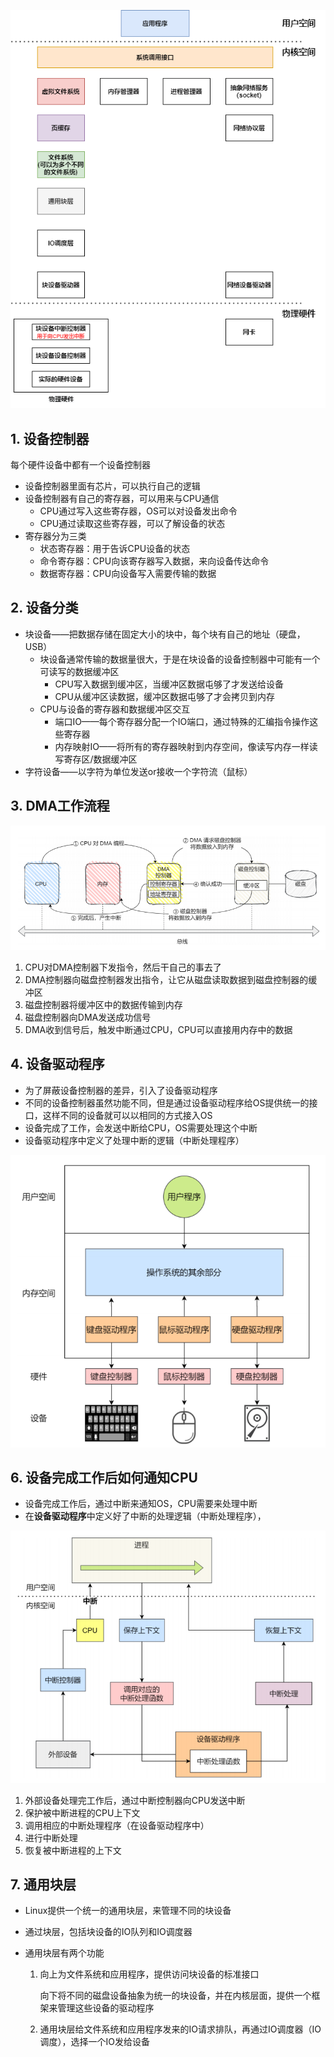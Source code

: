 ![Linux系统结构.drawio](p/Linux系统结构.drawio.png)

## 1. 设备控制器

每个硬件设备中都有一个设备控制器

* 设备控制器里面有芯片，可以执行自己的逻辑
* 设备控制器有自己的寄存器，可以用来与CPU通信
  * CPU通过写入这些寄存器，OS可以对设备发出命令
  * CPU通过读取这些寄存器，可以了解设备的状态
* 寄存器分为三类
  * 状态寄存器：用于告诉CPU设备的状态
  * 命令寄存器：CPU向该寄存器写入数据，来向设备传达命令
  * 数据寄存器：CPU向设备写入需要传输的数据



## 2. 设备分类

* 块设备——把数据存储在固定大小的块中，每个块有自己的地址（硬盘，USB）
  * 块设备通常传输的数据量很大，于是在块设备的设备控制器中可能有一个可读写的数据缓冲区
    * CPU写入数据到缓冲区，当缓冲区数据屯够了才发送给设备
    * CPU从缓冲区读数据，缓冲区数据屯够了才会拷贝到内存
  * CPU与设备的寄存器和数据缓冲区交互
    * 端口IO——每个寄存器分配一个IO端口，通过特殊的汇编指令操作这些寄存器
    * 内存映射IO——将所有的寄存器映射到内存空间，像读写内存一样读写寄存区/数据缓冲区
* 字符设备——以字符为单位发送or接收一个字符流（鼠标）



## 3. DMA工作流程

![58](p/58.png)

1. CPU对DMA控制器下发指令，然后干自己的事去了
2. DMA控制器向磁盘控制器发出指令，让它从磁盘读取数据到磁盘控制器的缓冲区
3. 磁盘控制器将缓冲区中的数据传输到内存
4. 磁盘控制器向DMA发送成功信号
5. DMA收到信号后，触发中断通过CPU，CPU可以直接用内存中的数据



## 4. 设备驱动程序

* 为了屏蔽设备控制器的差异，引入了设备驱动程序
* 不同的设备控制器虽然功能不同，但是通过设备驱动程序给OS提供统一的接口，这样不同的设备就可以以相同的方式接入OS
* 设备完成了工作，会发送中断给CPU，OS需要处理这个中断
* 设备驱动程序中定义了处理中断的逻辑（中断处理程序）

![59](p/59.png)



## 6. 设备完成工作后如何通知CPU

* 设备完成工作后，通过中断来通知OS，CPU需要来处理中断
* 在**设备驱动程序**中定义好了中断的处理逻辑（中断处理程序），

![60](p/60.png)

1. 外部设备处理完工作后，通过中断控制器向CPU发送中断
2. 保护被中断进程的CPU上下文
3. 调用相应的中断处理程序（在设备驱动程序中）
4. 进行中断处理
5. 恢复被中断进程的上下文



## 7. 通用块层

* Linux提供一个统一的通用块层，来管理不同的块设备
* 通过块层，包括块设备的IO队列和IO调度器

* 通用块层有两个功能

  1. 向上为文件系统和应用程序，提供访问块设备的标准接口

     向下将不同的磁盘设备抽象为统一的块设备，并在内核层面，提供一个框架来管理这些设备的驱动程序

  2. 通用块层给文件系统和应用程序发来的IO请求排队，再通过IO调度器（IO调度），选择一个IO发给设备
